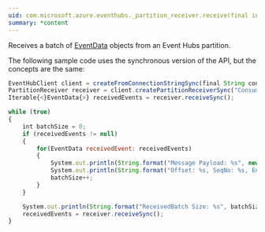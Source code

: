 ```yaml
---
uid: com.microsoft.azure.eventhubs._partition_receiver.receive(final int)
summary: *content
---
```


Receives a batch of [EventData](/java/api/com.microsoft.azure.eventhubs._event_data) objects from an Event Hubs partition.

The following sample code uses the synchronous version of the API, but the concepts are the same:

```javascript
EventHubClient client = createFromConnectionStringSync(final String connectionString)("connection");
PartitionReceiver receiver = client.createPartitionReceiverSync("ConsumerGroup1", "1"); 
Iterable{<}EventData{>} receivedEvents = receiver.receiveSync();

while (true) 
{ 
    int batchSize = 0; 
    if (receivedEvents != null) 
    { 
        for(EventData receivedEvent: receivedEvents) 
        { 
            System.out.println(String.format("Message Payload: %s", new String(receivedEvent.getBytes(), Charset.defaultCharset()))); 
            System.out.println(String.format("Offset: %s, SeqNo: %s, EnqueueTime: %s", receivedEvent.getSystemProperties().getOffset(), receivedEvent.getSystemProperties().getSequenceNumber(), receivedEvent.getSystemProperties().getEnqueuedTime())); 
            batchSize++; 
        } 
    } 

    System.out.println(String.format("ReceivedBatch Size: %s", batchSize)); 
    receivedEvents = receiver.receiveSync(); 
} 
```
